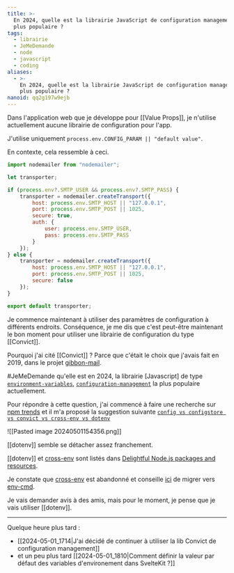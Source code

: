 ```yaml
---
title: >-
  En 2024, quelle est la librairie JavaScript de configuration management la
  plus populaire ?
tags:
  - librairie
  - JeMeDemande
  - node
  - javascript
  - coding
aliases:
  - >-
    En 2024, quelle est la librairie JavaScript de configuration management la
    plus populaire ?
nanoid: qq2g197w9ejb
---
```

Dans l'application web que je développe pour [[Value Props]], je n'utilise actuellement aucune librairie de configuration pour l'app.

J'utilise uniquement `process.env.CONFIG_PARAM || "default value"`.

En contexte, cela ressemble à ceci.

```javascript
import nodemailer from "nodemailer";

let transporter;

if (process.env?.SMTP_USER && process.env?.SMTP_PASS) {
    transporter = nodemailer.createTransport({
        host: process.env.SMTP_HOST || "127.0.0.1",
        port: process.env.SMTP_POST || 1025,
        secure: true,
        auth: {
            user: process.env.SMTP_USER,
            pass: process.env.SMTP_PASS
        }
    });
} else {
    transporter = nodemailer.createTransport({
        host: process.env.SMTP_HOST || "127.0.0.1",
        port: process.env.SMTP_POST || 1025,
        secure: false
    });
}

export default transporter;
```

Je commence maintenant à utiliser des paramètres de configuration à différents endroits.
Conséquence, je me dis que c'est peut-être maintenant le bon moment pour utiliser une librairie de configuration du type [[Convict]].

Pourquoi j'ai cité [[Convict]] ? Parce que c'était le choix que j'avais fait en 2019, dans le projet [gibbon-mail](https://github.com/stephane-klein/gibbon-mail).

#JeMeDemande qu'elle est en 2024, la librairie [Javascript] de type [`environment-variables`](https://github.com/topics/environment-variables), [`configuration-management`](https://github.com/topics/configuration-management) la plus populaire actuellement.

Pour répondre à cette question, j'ai commencé à faire une recherche sur [npm trends](https://npmtrends.com/convict) et il m'a proposé la suggestion suivante [`config vs configstore vs convict vs cross-env vs dotenv`](https://npmtrends.com/config-vs-configstore-vs-convict-vs-cross-env-vs-dotenv)

![[Pasted image 20240501154356.png]]

[[dotenv]] semble se détacher assez franchement.

[[dotenv]] et [cross-env](https://github.com/kentcdodds/cross-env) sont listés dans [Delightful Node.js packages and resources](https://github.com/sindresorhus/awesome-nodejs).

Je constate que [cross-env](https://github.com/kentcdodds/cross-env) est abandonné et conseille [ici](https://github.com/kentcdodds/cross-env#other-solutions) de migrer vers [env-cmd](https://github.com/toddbluhm/env-cmd).

Je vais demander avis à des amis, mais pour le moment, je pense que je vais utiliser [[dotenv]].

---

Quelque heure plus tard : 

- [[2024-05-01_1714|J'ai décidé de continuer à utiliser la lib Convict de configuration management]]
- et un peu plus tard [[2024-05-01_1810|Comment définir la valeur par défaut des variables d'environement dans SvelteKit ?]]
